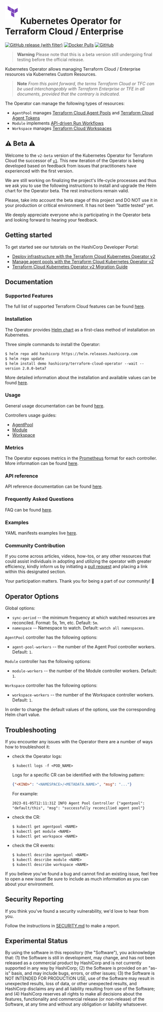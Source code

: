 <a href="https://cloud.hashicorp.com/products/terraform">
    <img src=".github/tf_logo.png" alt="Terraform logo" title="Terraform Cloud" align="left" height="50" />
</a>

# Kubernetes Operator for Terraform Cloud / Enterprise

[![GitHub release (with filter)](https://img.shields.io/github/v/release/hashicorp/terraform-cloud-operator)](https://github.com/hashicorp/terraform-cloud-operator/releases)
[![Docker Pulls](https://img.shields.io/docker/pulls/hashicorp/terraform-cloud-operator)](https://hub.docker.com/r/hashicorp/terraform-cloud-operator)
[![GitHub](https://img.shields.io/github/license/hashicorp/terraform-cloud-operator)](https://github.com/hashicorp/terraform-cloud-operator/blob/main/LICENSE)


> **Warning**
> Please note that this is a beta version still undergoing final testing before the official release.

Kubernetes Operator allows managing Terraform Cloud / Enterprise resources via Kubernetes Custom Resources.

> **Note**
> _From this point forward, the terms Terraform Cloud or TFC can be used interchangeably with Terraform Enterprise or TFE in all documents, provided that the contrary is indicated._

The Operator can manage the following types of resources:

- `AgentPool` manages [Terraform Cloud Agent Pools](https://developer.hashicorp.com/terraform/cloud-docs/agents/agent-pools) and [Terraform Cloud Agent Tokens](https://developer.hashicorp.com/terraform/cloud-docs/users-teams-organizations/api-tokens#agent-api-tokens)
- `Module` implements [API-driven Run Workflows](https://developer.hashicorp.com/terraform/cloud-docs/run/api)
- `Workspace` manages [Terraform Cloud Workspaces](https://developer.hashicorp.com/terraform/cloud-docs/workspaces)

## :warning: Beta :warning:

Welcome to the `v2-beta` version of the Kubernetes Operator for Terraform Cloud the successor of [`v1`](https://github.com/hashicorp/terraform-k8s). This new iteration of the Operator is being developed based on feedback from issues that practitioners have experienced with the first version.

We are still working on finalizing the project's life-cycle processes and thus we ask you to use the following instructions to install and upgrade the Helm chart for the Operator beta. The rest instructions remain valid.

Please, take into account the beta stage of this project and DO NOT use it in your production or critical environment. It has not been "battle tested" yet.

We deeply appreciate everyone who is participating in the Operator beta and looking forward to hearing your feedback.

## Getting started

To get started see our tutorials on the HashiCorp Developer Portal:

- [Deploy infrastructure with the Terraform Cloud Kubernetes Operator v2](https://developer.hashicorp.com/terraform/tutorials/kubernetes/kubernetes-operator-v2)
- [Manage agent pools with the Terraform Cloud Kubernetes Operator v2](https://developer.hashicorp.com/terraform/tutorials/kubernetes/kubernetes-operator-v2-agentpool)
- [Terraform Cloud Kubernetes Operator v2 Migration Guide](https://developer.hashicorp.com/terraform/cloud-docs/integrations/kubernetes/ops-v2-migration)

## Documentation

### Supported Features

The full list of supported Terraform Cloud features can be found [here](./docs/features.md).

### Installation

The Operator provides [Helm chart](./charts/terraform-cloud-operator) as a first-class method of installation on Kubernetes.

Three simple commands to install the Operator:

```console
$ helm repo add hashicorp https://helm.releases.hashicorp.com
$ helm repo update
$ helm install demo hashicorp/terraform-cloud-operator --wait --version 2.0.0-beta7
```

More detailed information about the installation and available values can be found [here](./charts/terraform-cloud-operator/README.md).

### Usage

General usage documentation can be found [here](./docs/usage.md).

Controllers usage guides:

- [AgentPool](./docs/agentpool.md)
- [Module](./docs/module.md)
- [Workspace](./docs/workspace.md)

### Metrics

The Operator exposes metrics in the [Prometheus](https://prometheus.io/) format for each controller. More information can be found [here](./docs/metrics.md).

### API reference

API reference documentation can be found [here](./docs/api-reference.md).

### Frequently Asked Questions

FAQ can be found [here](./docs/faq.md).

### Examples

YAML manifests examples live [here](./docs/examples/).

### Community Contribution

If you come across articles, videos, how-tos, or any other resources that could assist individuals in adopting and utilizing the operator with greater efficiency, kindly inform us by initiating a [pull request](https://github.com/hashicorp/terraform-cloud-operator/pulls) and placing a link within this designated section.

Your participation matters. Thank you for being a part of our community! :raised_hands:

## Operator Options

Global options:

- `sync-period` -- the minimum frequency at which watched resources are reconciled. Format: 5s, 1m, etc. Default: `5m`.
- `namespace` -- Namespace to watch. Default: `watch all namespaces`.

`AgentPool` controller has the following options:

- `agent-pool-workers` -- the number of the Agent Pool controller workers. Default: `1`.

`Module` controller has the following options:

- `module-workers` -- the number of the Module controller workers. Default: `1`.

`Workspace` controller has the following options:

- `workspace-workers` -- the number of the Workspace controller workers. Default: `1`.

In order to change the default values of the options, use the corresponding Helm chart value.

## Troubleshooting

If you encounter any issues with the Operator there are a number of ways how to troubleshoot it:

- check the Operator logs:

    ```console
    $ kubectl logs -f <POD_NAME>
    ```

    Logs for a specific CR can be identified with the following pattern:

    ```json
    {"<KIND>": "<NAMESPACE>/<METADATA.NAME>", "msg": "..."}
    ```

    For example:

    ```text
    2023-01-05T12:11:31Z INFO Agent Pool Controller	{"agentpool": "default/this", "msg": "successfully reconcilied agent pool"}
    ```

- check the CR:

    ```console
    $ kubectl get agentpool <NAME>
    $ kubectl get module <NAME>
    $ kubectl get workspace <NAME>
    ```

- check the CR events:

    ```console
    $ kubectl describe agentpool <NAME>
    $ kubectl describe module <NAME>
    $ kubectl describe workspace <NAME>
    ```

If you believe you've found a bug and cannot find an existing issue, feel free to open a new issue! Be sure to include as much information as you can about your environment.

## Security Reporting

If you think you've found a security vulnerability, we'd love to hear from you.

Follow the instructions in [SECURITY.md](.github/SECURITY.md) to make a report.

## Experimental Status

By using the software in this repository (the "Software"), you acknowledge that: (1) the Software is still in development, may change, and has not been released as a commercial product by HashiCorp and is not currently supported in any way by HashiCorp; (2) the Software is provided on an "as-is" basis, and may include bugs, errors, or other issues; (3) the Software is NOT INTENDED FOR PRODUCTION USE, use of the Software may result in unexpected results, loss of data, or other unexpected results, and HashiCorp disclaims any and all liability resulting from use of the Software; and (4) HashiCorp reserves all rights to make all decisions about the features, functionality and commercial release (or non-release) of the Software, at any time and without any obligation or liability whatsoever.
